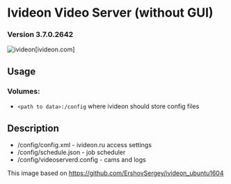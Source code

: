 # Ivideon Video Server (without GUI)
### Version 3.7.0.2642

![ivideon](https://i1.wp.com/missiontech.com.au/wp-content/uploads/2017/08/Ivideon-Logo.png)[ivideon.com]

## Usage

### Volumes:

* `<path to data>:/config`
where ivideon should store config files

## Description

* /config/config.xml - ivideon.ru access settings
* /config/schedule.json - job scheduler
* /config/videoserverd.config - cams and logs

This image based on https://github.com/ErshovSergey/ivideon_ubuntu1604
